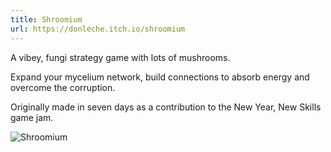 ```yaml
---
title: Shroomium
url: https://donleche.itch.io/shroomium
---
```


A vibey, fungi strategy game with lots of mushrooms.

Expand your mycelium network, build connections to absorb energy and overcome the corruption.

Originally made in seven days as a contribution to the New Year, New Skills game jam.

<img src="https://img.itch.zone/aW1hZ2UvMjQ2ODgwNC8xNDY1OTcyMC5qcGc=/original/fRyBm%2F.jpg" alt="Shroomium" />
